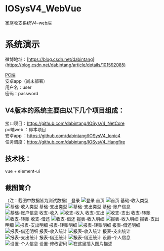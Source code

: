# IOSysV4_WebVue
家庭收支系统V4-web端  

# 系统演示 
微博地址：[https://blog.csdn.net/dabintang](https://blog.csdn.net/dabintang/article/details/101592085)   

[PC端](http://172.81.235.6:20002)  
安卓app（尚未部署）  
用户名：user  
密码：password  

## V4版本的系统主要由以下几个项目组成：  
接口项目：https://github.com/dabintang/IOSysV4_NetCore   
pc端web ：即本项目  
安卓app ：https://github.com/dabintang/IOSysV4_Ionic4  
任务调度：https://github.com/dabintang/IOSysV4_Hangfire   


## 技术栈：  
vue + element-ui

## 截图简介
（注：截图中数据皆为测试数据）
登录
![登录](https://img-blog.csdnimg.cn/20190928074224645.png?x-oss-process=image/watermark,type_ZmFuZ3poZW5naGVpdGk,shadow_10,text_aHR0cHM6Ly9ibG9nLmNzZG4ubmV0L2RhYmludGFuZw==,size_16,color_FFFFFF,t_70)
首页
![首页](https://img-blog.csdnimg.cn/20190928091915395.png?x-oss-process=image/watermark,type_ZmFuZ3poZW5naGVpdGk,shadow_10,text_aHR0cHM6Ly9ibG9nLmNzZG4ubmV0L2RhYmludGFuZw==,size_16,color_FFFFFF,t_70)
基础-收入类型
![基础-收入类型](https://img-blog.csdnimg.cn/20190928092030138.png?x-oss-process=image/watermark,type_ZmFuZ3poZW5naGVpdGk,shadow_10,text_aHR0cHM6Ly9ibG9nLmNzZG4ubmV0L2RhYmludGFuZw==,size_16,color_FFFFFF,t_70)
基础-支出类型
![基础-支出类型](https://img-blog.csdnimg.cn/20190928092110439.png?x-oss-process=image/watermark,type_ZmFuZ3poZW5naGVpdGk,shadow_10,text_aHR0cHM6Ly9ibG9nLmNzZG4ubmV0L2RhYmludGFuZw==,size_16,color_FFFFFF,t_70)
基础-账户信息
![基础-账户信息](https://img-blog.csdnimg.cn/20190928092140505.png?x-oss-process=image/watermark,type_ZmFuZ3poZW5naGVpdGk,shadow_10,text_aHR0cHM6Ly9ibG9nLmNzZG4ubmV0L2RhYmludGFuZw==,size_16,color_FFFFFF,t_70)
收支-收入
![收支-收入](https://img-blog.csdnimg.cn/20190928092203614.png?x-oss-process=image/watermark,type_ZmFuZ3poZW5naGVpdGk,shadow_10,text_aHR0cHM6Ly9ibG9nLmNzZG4ubmV0L2RhYmludGFuZw==,size_16,color_FFFFFF,t_70)
收支-支出
![收支-支出](https://img-blog.csdnimg.cn/20190928092231767.png?x-oss-process=image/watermark,type_ZmFuZ3poZW5naGVpdGk,shadow_10,text_aHR0cHM6Ly9ibG9nLmNzZG4ubmV0L2RhYmludGFuZw==,size_16,color_FFFFFF,t_70)
收支-转账
![收支-转账](https://img-blog.csdnimg.cn/20190928092536646.png?x-oss-process=image/watermark,type_ZmFuZ3poZW5naGVpdGk,shadow_10,text_aHR0cHM6Ly9ibG9nLmNzZG4ubmV0L2RhYmludGFuZw==,size_16,color_FFFFFF,t_70)
收支-借还
![收支-借还](https://img-blog.csdnimg.cn/20190928092649963.png?x-oss-process=image/watermark,type_ZmFuZ3poZW5naGVpdGk,shadow_10,text_aHR0cHM6Ly9ibG9nLmNzZG4ubmV0L2RhYmludGFuZw==,size_16,color_FFFFFF,t_70)
报表-收入明细
![报表-收入明细](https://img-blog.csdnimg.cn/2019092809234934.png?x-oss-process=image/watermark,type_ZmFuZ3poZW5naGVpdGk,shadow_10,text_aHR0cHM6Ly9ibG9nLmNzZG4ubmV0L2RhYmludGFuZw==,size_16,color_FFFFFF,t_70)
报表-支出明细
![报表-支出明细](https://img-blog.csdnimg.cn/20190928092413566.png?x-oss-process=image/watermark,type_ZmFuZ3poZW5naGVpdGk,shadow_10,text_aHR0cHM6Ly9ibG9nLmNzZG4ubmV0L2RhYmludGFuZw==,size_16,color_FFFFFF,t_70)
报表-转账明细
![报表-转账明细](https://img-blog.csdnimg.cn/20190928092714136.png?x-oss-process=image/watermark,type_ZmFuZ3poZW5naGVpdGk,shadow_10,text_aHR0cHM6Ly9ibG9nLmNzZG4ubmV0L2RhYmludGFuZw==,size_16,color_FFFFFF,t_70)
报表-借还明细
![报表-借还明细](https://img-blog.csdnimg.cn/2019092809275976.png?x-oss-process=image/watermark,type_ZmFuZ3poZW5naGVpdGk,shadow_10,text_aHR0cHM6Ly9ibG9nLmNzZG4ubmV0L2RhYmludGFuZw==,size_16,color_FFFFFF,t_70)
报表-收入统计
![报表-收入统计](https://img-blog.csdnimg.cn/20190928092836747.png?x-oss-process=image/watermark,type_ZmFuZ3poZW5naGVpdGk,shadow_10,text_aHR0cHM6Ly9ibG9nLmNzZG4ubmV0L2RhYmludGFuZw==,size_16,color_FFFFFF,t_70)
报表-支出统计
![报表-支出统计](https://img-blog.csdnimg.cn/20190928092954558.png?x-oss-process=image/watermark,type_ZmFuZ3poZW5naGVpdGk,shadow_10,text_aHR0cHM6Ly9ibG9nLmNzZG4ubmV0L2RhYmludGFuZw==,size_16,color_FFFFFF,t_70)
报表-借还统计
![报表-借还统计](https://img-blog.csdnimg.cn/20190928093030649.png?x-oss-process=image/watermark,type_ZmFuZ3poZW5naGVpdGk,shadow_10,text_aHR0cHM6Ly9ibG9nLmNzZG4ubmV0L2RhYmludGFuZw==,size_16,color_FFFFFF,t_70)
设置-个人信息
![设置-个人信息](https://img-blog.csdnimg.cn/20190928093053982.png?x-oss-process=image/watermark,type_ZmFuZ3poZW5naGVpdGk,shadow_10,text_aHR0cHM6Ly9ibG9nLmNzZG4ubmV0L2RhYmludGFuZw==,size_16,color_FFFFFF,t_70)
设置-修改密码
![在这里插入图片描述](https://img-blog.csdnimg.cn/2019092809311863.png?x-oss-process=image/watermark,type_ZmFuZ3poZW5naGVpdGk,shadow_10,text_aHR0cHM6Ly9ibG9nLmNzZG4ubmV0L2RhYmludGFuZw==,size_16,color_FFFFFF,t_70)
